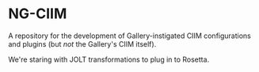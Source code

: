 # NG-CIIM

A repository for the development of Gallery-instigated CIIM configurations and plugins (but *not* the Gallery's CIIM itself).

We're staring with JOLT transformations to plug in to Rosetta.
